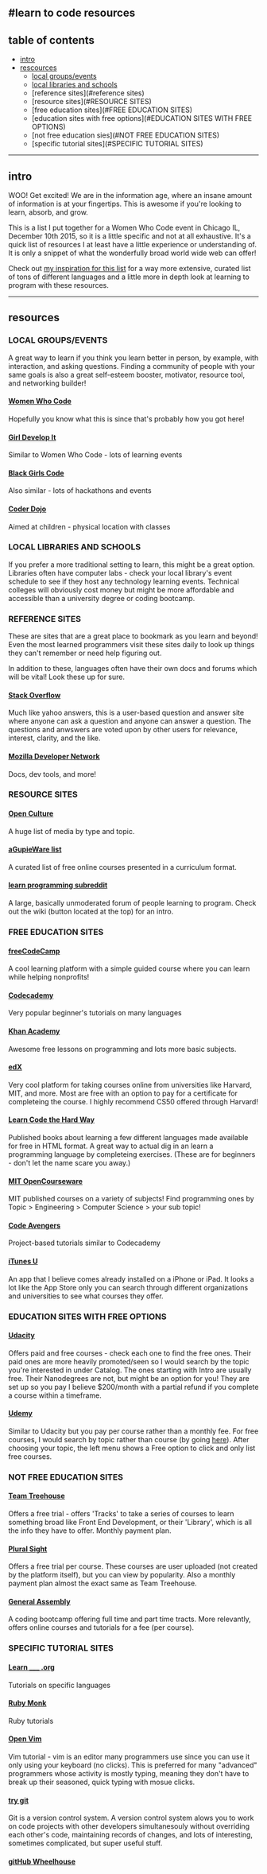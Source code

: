 #learn to code resources
------------
## table of contents

- [intro](#intro)
- [rescources](#resources)
  - [local groups/events](#local-groups/events)
  - [local libraries and schools](#LOCAL-LIBRARIES-AND-SCHOOLS)
  - [reference sites](#reference sites)
  - [resource sites](#RESOURCE SITES)
  - [free education sites](#FREE EDUCATION SITES)
  - [education sites with free options](#EDUCATION SITES WITH FREE OPTIONS)
  - [not free education sies](#NOT FREE EDUCATION SITES)
  - [specific tutorial sites](#SPECIFIC TUTORIAL SITES)

------------
## intro

WOO! Get excited! We are in the information age, where an insane amount of information is at your fingertips. This is awesome if you're looking to learn, absorb, and grow.

This is a list I put together for a Women Who Code event in Chicago IL, December 10th 2015, so it is a little specific and not at all exhaustive. It's a quick list of resources I at least have a little experience or understanding of. It is only a snippet of what the wonderfully broad world wide web can offer!

Check out [my inspiration for this list](https://github.com/Michael0x2a/curated-programming-resources) for a way more extensive, curated list of tons of different languages and a little more in depth look at learning to program with these resources.

------------
## resources

### LOCAL GROUPS/EVENTS
  A great way to learn if you think you learn better in person, by example, with interaction, and asking questions. Finding a community of people with your same goals is also a great self-esteem booster, motivator, resource tool, and networking builder!
  
#### [Women Who Code](https://www.womenwhocode.com/)
  
  Hopefully you know what this is since that's probably how you got here!

#### [Girl Develop It](https://www.girldevelopit.com/)

  Similar to Women Who Code - lots of learning events
  
#### [Black Girls Code](http://www.blackgirlscode.com/)

  Also similar - lots of hackathons and events

#### [Coder Dojo](https://coderdojo.com/)

  Aimed at children - physical location with classes
  
### LOCAL LIBRARIES AND SCHOOLS
  If you prefer a more traditional setting to learn, this might be a great option. Libraries often have computer labs - check your local library's event schedule to see if they host any technology learning events. Technical colleges will obviously cost money but might be more affordable and accessible than a university degree or coding bootcamp.
  
### REFERENCE SITES
  These are sites that are a great place to bookmark as you learn and beyond! Even the most learned programmers visit these sites daily to look up things they can't remember or need help figuring out.
  
  In addition to these, languages often have their own docs and forums which will be vital! Look these up for sure.
  
#### [Stack Overflow](http://stackoverflow.com/)

  Much like yahoo answers, this is a user-based question and answer site where anyone can ask a question and anyone can answer a question. The questions and anwswers are voted upon by other users for relevance, interest, clarity, and the like.
  
#### [Mozilla Developer Network](https://developer.mozilla.org/en-US/)

  Docs, dev tools, and more!
  
### RESOURCE SITES

#### [Open Culture](http://www.openculture.com/)

  A huge list of media by type and topic.

#### [aGupieWare list](http://blog.agupieware.com/2014/05/online-learning-bachelors-level.html)

  A curated list of free online courses presented in a curriculum format.

#### [learn programming subreddit](https://www.reddit.com/r/learnprogramming)

  A large, basically unmoderated forum of people learning to program. Check out the wiki (button located at the top) for an intro.
  
### FREE EDUCATION SITES

#### [freeCodeCamp](http://www.freecodecamp.com/)

  A cool learning platform with a simple guided course where you can learn while helping nonprofits!
  
#### [Codecademy](https://www.codecademy.com/)

  Very popular beginner's tutorials on many languages

#### [Khan Academy](https://www.khanacademy.org/)

  Awesome free lessons on programming and lots more basic subjects.

#### [edX](https://www.edx.org/)

  Very cool platform for taking courses online from universities like Harvard, MIT, and more. Most are free with an option to pay for a certificate for completeing the course. I highly recommend CS50 offered through Harvard!

#### [Learn Code the Hard Way](http://learncodethehardway.org/)

  Published books about learning a few different languages made available for free in HTML format. A great way to actual dig in an learn a programming language by completeing exercises. (These are for beginners - don't let the name scare you away.)

#### [MIT OpenCourseware](http://ocw.mit.edu/index.htm)

  MIT published courses on a variety of subjects! Find programming ones by Topic > Engineering > Computer Science > your sub topic!

#### [Code Avengers](https://www.codeavengers.com/)

  Project-based tutorials similar to Codecademy

#### [iTunes U](https://appsto.re/us/LgcoD.i)

  An app that I believe comes already installed on a iPhone or iPad. It looks a lot like the App Store only you can search through different organizations and universities to see what courses they offer.

### EDUCATION SITES WITH FREE OPTIONS

#### [Udacity](https://www.udacity.com/)

  Offers paid and free courses - check each one to find the free ones. Their paid ones are more heavily promoted/seen so I would search by the topic you're interested in under Catalog. The ones starting with Intro are usually free. Their Nanodegrees are not, but might be an option for you! They are set up so you pay I believe $200/month with a partial refund if you complete a course within a timeframe.

#### [Udemy](https://www.udemy.com/)

  Similar to Udacity but you pay per course rather than a monthly fee. For free courses, I would search by topic rather than course (by going [here](https://www.udemy.com/topics/)). After choosing your topic, the left menu shows a Free option to click and only list free courses.

### NOT FREE EDUCATION SITES

#### [Team Treehouse](https://teamtreehouse.com/)

  Offers a free trial - offers 'Tracks' to take a series of courses to learn something broad like Front End Development, or their 'Library', which is all the info they have to offer. Monthly payment plan.

#### [Plural Sight](https://www.pluralsight.com/)

  Offers a free trial per course. These courses are user uploaded (not created by the platform itself), but you can view by popularity. Also a monthly payment plan almost the exact same as Team Treehouse.

#### [General Assembly](https://generalassemb.ly/)

  A coding bootcamp offering full time and part time tracts. More relevantly, offers online courses and tutorials for a fee (per course).

### SPECIFIC TUTORIAL SITES

#### [Learn ___ .org](http://learn-c.org/about)

  Tutorials on specific languages

#### [Ruby Monk](https://rubymonk.com/)

  Ruby tutorials

#### [Open Vim](http://www.openvim.com/)

  Vim tutorial - vim is an editor many programmers use since you can use it only using your keyboard (no clicks). This is preferred for many "advanced" programmers whose activity is mostly typing, meaning they don't have to break up their seasoned, quick typing with mosue clicks.

#### [try git](https://try.github.io/levels/1/challenges/1)

  Git is a version control system. A version control system alows you to work on code projects with other developers simultanesouly without overriding each other's code, maintaining records of changes, and lots of interesting, sometimes complicated, but super useful stuff.

#### [gitHub Wheelhouse]()
